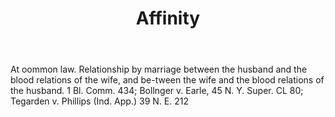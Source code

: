 ---
title: Affinity
permalink: "/definitions/affinity.html"
body: At oommon law. Relationship by marriage between the husband and the blood relations
  of the wife, and be-tween the wife and the blood relations of the husband. 1 Bl.
  Comm. 434; Bollnger v. Earle, 45 N. Y. Super. CL 80; Tegarden v. Phillips (Ind.
  App.) 39 N. E. 212
published_at: '2018-07-07'
layout: post
---